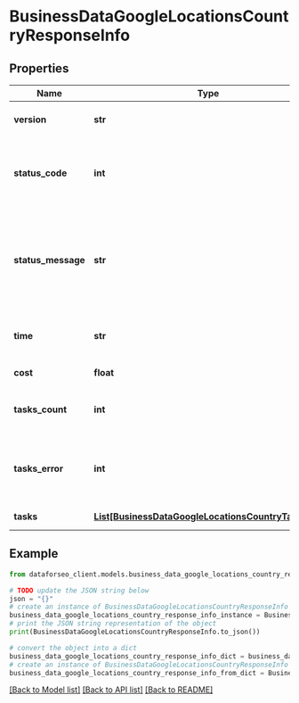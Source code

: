 # BusinessDataGoogleLocationsCountryResponseInfo


## Properties

Name | Type | Description | Notes
------------ | ------------- | ------------- | -------------
**version** | **str** | the current version of the API | [optional] 
**status_code** | **int** | general status code you can find the full list of the response codes here | [optional] 
**status_message** | **str** | general informational message you can find the full list of general informational messages here | [optional] 
**time** | **str** | total execution time, seconds | [optional] 
**cost** | **float** | total tasks cost, USD | [optional] 
**tasks_count** | **int** | the number of tasks in the tasks array | [optional] 
**tasks_error** | **int** | the number of tasks in the tasks array returned with an error | [optional] 
**tasks** | [**List[BusinessDataGoogleLocationsCountryTaskInfo]**](BusinessDataGoogleLocationsCountryTaskInfo.md) | array of tasks | [optional] 

## Example

```python
from dataforseo_client.models.business_data_google_locations_country_response_info import BusinessDataGoogleLocationsCountryResponseInfo

# TODO update the JSON string below
json = "{}"
# create an instance of BusinessDataGoogleLocationsCountryResponseInfo from a JSON string
business_data_google_locations_country_response_info_instance = BusinessDataGoogleLocationsCountryResponseInfo.from_json(json)
# print the JSON string representation of the object
print(BusinessDataGoogleLocationsCountryResponseInfo.to_json())

# convert the object into a dict
business_data_google_locations_country_response_info_dict = business_data_google_locations_country_response_info_instance.to_dict()
# create an instance of BusinessDataGoogleLocationsCountryResponseInfo from a dict
business_data_google_locations_country_response_info_from_dict = BusinessDataGoogleLocationsCountryResponseInfo.from_dict(business_data_google_locations_country_response_info_dict)
```
[[Back to Model list]](../README.md#documentation-for-models) [[Back to API list]](../README.md#documentation-for-api-endpoints) [[Back to README]](../README.md)


